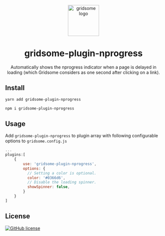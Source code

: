 <p align="center">
    <a href="https://www.npmjs.com/package/gridsome-plugin-nprogress">
      <img src="https://gridsome.org/logos/logo-circle-light.svg" alt="gridsome logo" width="100px"/>
    </a>
    <h1 align="center">gridsome-plugin-nprogress</h1>
    <p align="center">Automatically shows the nprogress indicator when a page is delayed in loading (which Gridsome considers as one second after clicking on a link).
    </p>
</p>

## Install

```bash
yarn add gridsome-plugin-nprogress
```

```bash
npm i gridsome-plugin-nprogress
```

## Usage

Add `gridsome-plugin-nprogress` to plugin array with following configurable options to `gridsome.config.js`

```js
...
plugins:[
    {
        use: 'gridsome-plugin-nprogress',
        options: {
          // Setting a color is optional.
          color: '#0366d6',
          // Disable the loading spinner.
          showSpinner: false,
        }
    }
]
```

## License

[![GitHub license](https://img.shields.io/github/license/benemohamed/gridsome-plugin-nprogress.svg)](https://github.com/benemohamed/gridsome-plugin-nprogress)
